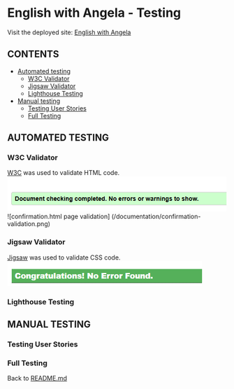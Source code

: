 # English with Angela - Testing
Visit the deployed site: [English with Angela](#)

## CONTENTS
* [Automated testing](#automated-testing)
  * [W3C Validator](#w3c-validator)
  * [Jigsaw Validator](#jigsaw-validator)
  * [Lighthouse Testing](#lighthouse-testing)
* [Manual testing](#manual-testing)
  * [Testing User Stories](#testing-user-stories)
  * [Full Testing](#full-testing)

## AUTOMATED TESTING
### W3C Validator
[W3C](https://validator.w3.org/) was used to validate HTML code.
![index.html page validation](/documentation/html-validation.png)
![confirmation.html page validation] (/documentation/confirmation-validation.png)

### Jigsaw Validator
[Jigsaw](http://jigsaw.w3.org/css-validator/) was used to validate CSS code.
![css validation](/documentation/css-validation.png)

### Lighthouse Testing


## MANUAL TESTING
### Testing User Stories
### Full Testing

Back to [README.md](README.md)
